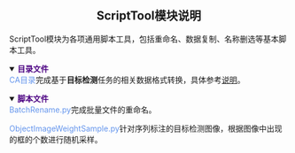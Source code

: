 ## <div align="center">ScriptTool模块说明</div>

ScriptTool模块为各项通用脚本工具，包括重命名、数据复制、名称删选等基本脚本工具。

<details open>
<summary><b><font color=Indigo>目录文件</font></b></summary>
<font color=CornflowerBlue>CA目录</font>完成基于<b>目标检测</b>任务的相关数据格式转换，具体参考<a href='./CA/README.md'>说明</a>。
</details>

<p></p>

<details open>
<summary><b><font color=Indigo>脚本文件</font></b></summary>
<font color=CornflowerBlue>BatchRename.py</font>完成批量文件的重命名。

<font color=CornflowerBlue>ObjectImageWeightSample.py</font>针对序列标注的目标检测图像，根据图像中出现的框的个数进行随机采样。
</details>